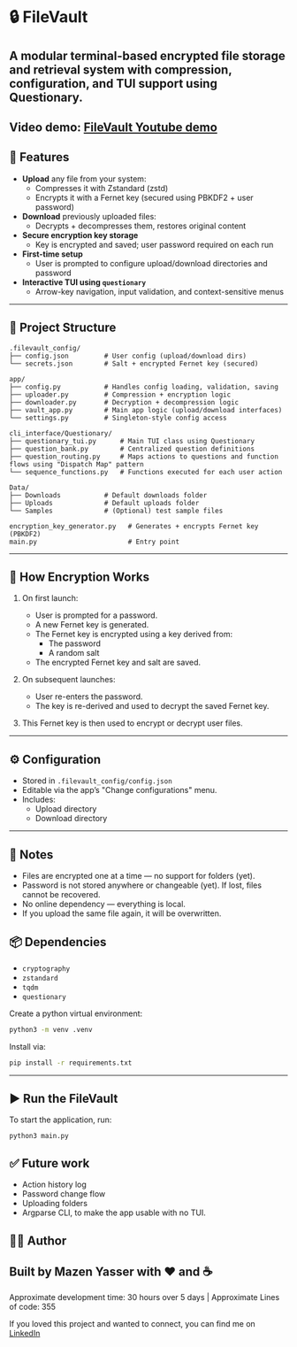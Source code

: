 # 🔒 FileVault

**A modular terminal-based encrypted file storage and retrieval system with compression, configuration, and TUI support using Questionary.**
---
Video demo: [FileVault Youtube demo](https://www.youtube.com/watch?v=YXFQwEj1E1k)
---

## 🚀 Features

- **Upload** any file from your system:
  - Compresses it with Zstandard (zstd)
  - Encrypts it with a Fernet key (secured using PBKDF2 + user password)
- **Download** previously uploaded files:
  - Decrypts + decompresses them, restores original content
- **Secure encryption key storage**
  - Key is encrypted and saved; user password required on each run
- **First-time setup**
  - User is prompted to configure upload/download directories and password
- **Interactive TUI using `questionary`**
  - Arrow-key navigation, input validation, and context-sensitive menus

---

## 📂 Project Structure

```plaintext
.filevault_config/
├── config.json         # User config (upload/download dirs)
└── secrets.json        # Salt + encrypted Fernet key (secured)

app/
├── config.py           # Handles config loading, validation, saving
├── uploader.py         # Compression + encryption logic
├── downloader.py       # Decryption + decompression logic
├── vault_app.py        # Main app logic (upload/download interfaces)
└── settings.py         # Singleton-style config access

cli_interface/Questionary/
├── questionary_tui.py      # Main TUI class using Questionary
├── question_bank.py        # Centralized question definitions
├── question_routing.py     # Maps actions to questions and function flows using "Dispatch Map" pattern
└── sequence_functions.py   # Functions executed for each user action

Data/
├── Downloads           # Default downloads folder
├── Uploads             # Default uploads folder
└── Samples             # (Optional) test sample files

encryption_key_generator.py   # Generates + encrypts Fernet key (PBKDF2)
main.py                       # Entry point
```
---

## 🔐 How Encryption Works

1. On first launch:
   - User is prompted for a password.
   - A new Fernet key is generated.
   - The Fernet key is encrypted using a key derived from:
     - The password
     - A random salt
   - The encrypted Fernet key and salt are saved.

2. On subsequent launches:
   - User re-enters the password.
   - The key is re-derived and used to decrypt the saved Fernet key.

3. This Fernet key is then used to encrypt or decrypt user files.

---

## ⚙️ Configuration

- Stored in `.filevault_config/config.json`
- Editable via the app’s "Change configurations" menu.
- Includes:
  - Upload directory
  - Download directory

---

## 📌 Notes
-	Files are encrypted one at a time — no support for folders (yet).
-	Password is not stored anywhere or changeable (yet). If lost, files cannot be recovered.
-	No online dependency — everything is local.
-   If you upload the same file again, it will be overwritten.


## 📦 Dependencies

- `cryptography`
- `zstandard`
- `tqdm`
- `questionary`

Create a python virtual environment:
```bash
python3 -m venv .venv
```

Install via:
```bash
pip install -r requirements.txt
```
---

## ▶️ Run the FileVault

To start the application, run:

```
python3 main.py
```

## ✅ Future work
- Action history log
- Password change flow
- Uploading folders
- Argparse CLI, to make the app usable with no TUI.

## 👨‍💻 Author

Built by Mazen Yasser with ❤️ and ☕
---

Approximate development time: 30 hours over 5 days | Approximate Lines of code: 355


If you loved this project and wanted to connect, you can find me on [LinkedIn](https://www.linkedin.com/in/mazen-yasser225/)


